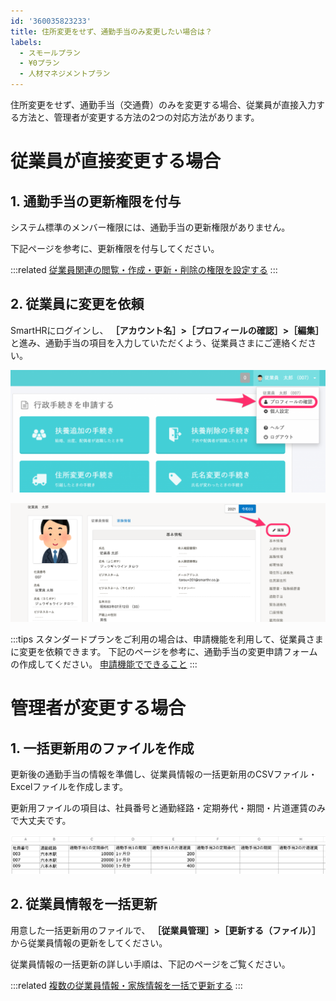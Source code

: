 ```yaml
---
id: '360035823233'
title: 住所変更をせず、通勤手当のみ変更したい場合は？
labels:
  - スモールプラン
  - ¥0プラン
  - 人材マネジメントプラン
---
```

住所変更をせず、通勤手当（交通費）のみを変更する場合、従業員が直接入力する方法と、管理者が変更する方法の2つの対応方法があります。

# 従業員が直接変更する場合

## 1\. 通勤手当の更新権限を付与

システム標準のメンバー権限には、通勤手当の更新権限がありません。

下記ページを参考に、更新権限を付与してください。

:::related
[従業員関連の閲覧・作成・更新・削除の権限を設定する](https://knowledge.smarthr.jp/hc/ja/articles/1500001368101)
:::

## 2\. 従業員に変更を依頼

SmartHRにログインし、 **［アカウント名］>［プロフィールの確認］>［編集］** と進み、通勤手当の項目を入力していただくよう、従業員さまにご連絡ください。

![プロフィールの確認](./12535_03-1024x398.png)

![](./image-203.png)

:::tips
スタンダードプランをご利用の場合は、申請機能を利用して、従業員さまに変更を依頼できます。
下記のページを参考に、通勤手当の変更申請フォームの作成してください。
[申請機能でできること](https://knowledge.smarthr.jp/hc/ja/articles/360026103894)
:::

# 管理者が変更する場合

## 1\. 一括更新用のファイルを作成

更新後の通勤手当の情報を準備し、従業員情報の一括更新用のCSVファイル・Excelファイルを作成します。

更新用ファイルの項目は、社員番号と通勤経路・定期券代・期間・片道運賃のみで大丈夫です。

![](./image-202.png)

## 2\. 従業員情報を一括更新

用意した一括更新用のファイルで、  **［従業員管理］>［更新する（ファイル）］** から従業員情報の更新をしてください。

従業員情報の一括更新の詳しい手順は、下記のページをご覧ください。

:::related
[複数の従業員情報・家族情報を一括で更新する](https://knowledge.smarthr.jp/hc/ja/articles/360026265333)
:::
